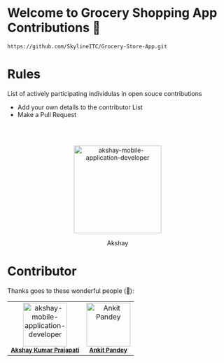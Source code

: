 ﻿# Welcome to Grocery Shopping App Contributions 🍉

    https://github.com/SkylineITC/Grocery-Store-App.git

# Rules

<p> List of actively participating individulas in open souce contributions</p>

- Add your own details to the contributor List
- Make a Pull Request
</br>
</br>
<p align="center">
    <a href="https://www.linkedin.com/in/akshay-mobile-application-developer/">
        <img src="https://media.licdn.com/dms/image/D5603AQGpKQ0Ncl9bpA/profile-displayphoto-shrink_800_800/0/1719028809334?e=1724889600&v=beta&t=Egy70rUPiBuecjp1kM71YTWYx9jb0fbEyc9ICXUmAzE"
        height="200" alt="akshay-mobile-application-developer">
    </a>
    <p align ="center">Akshay</p>
    
</p>



# Contributor
Thanks goes to these wonderful people (🤗):
<table>
    <tbody>
        <tr>
            <td align="center">
                <a href="https://www.linkedin.com/in/akshay-mobile-application-developer/">
        <img src="https://media.licdn.com/dms/image/D5603AQGpKQ0Ncl9bpA/profile-displayphoto-shrink_800_800/0/1719028809334?e=1724889600&v=beta&t=Egy70rUPiBuecjp1kM71YTWYx9jb0fbEyc9ICXUmAzE"
        height="100" alt="akshay-mobile-application-developer">
    </a>
                <br>
                <sub><b><a href="https://github.com/AkshayMobileApplicationDeveloper">Akshay Kumar Prajapati</a></b></sub>
            </td>
            <td align="center">
                <a href="https://www.linkedin.com/in/ankitpandeydto/">
                    <img src="https://scontent.fpat2-1.fna.fbcdn.net/v/t39.30808-6/366684547_1335956010605714_5031357199931128308_n.jpg?_nc_cat=102&ccb=1-7&_nc_sid=127cfc&_nc_ohc=84lPCtAoackQ7kNvgF97Wdq&_nc_ht=scontent.fpat2-1.fna&oh=00_AYBa7aj_y59BJYpALxedlbnEkb2OtBBozUE4BVN5HtWQ_g&oe=66809718"
                    height="100" alt="Ankit Pandey">
                </a>
                <br>
                <sub><b><a href="https://github.com/AnkitPandeyCSE">Ankit Pandey</a></b></sub>
            </td>
        </tr>
    </tbody>
</table>